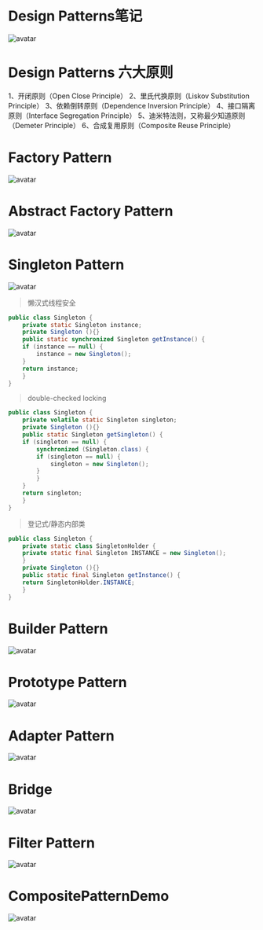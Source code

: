 # Design Patterns笔记
![avatar](http://www.runoob.com/wp-content/uploads/2014/08/the-relationship-between-design-patterns.jpg)

# Design Patterns 六大原则
1、开闭原则（Open Close Principle）
2、里氏代换原则（Liskov Substitution Principle）
3、依赖倒转原则（Dependence Inversion Principle）
4、接口隔离原则（Interface Segregation Principle）
5、迪米特法则，又称最少知道原则（Demeter Principle）
6、合成复用原则（Composite Reuse Principle）
# Factory Pattern
![avatar](http://www.runoob.com/wp-content/uploads/2014/08/factory_pattern_uml_diagram.jpg)
# Abstract Factory Pattern
![avatar](http://www.runoob.com/wp-content/uploads/2014/08/abstractfactory_pattern_uml_diagram.jpg)
# Singleton Pattern
![avatar](http://www.runoob.com/wp-content/uploads/2014/08/singleton_pattern_uml_diagram.jpg)
> 懒汉式线程安全

```java
public class Singleton {
    private static Singleton instance;  
    private Singleton (){}  
    public static synchronized Singleton getInstance() {  
    if (instance == null) {  
        instance = new Singleton();  
    }  
    return instance;  
    }  
}
```
>double-checked locking

```java
public class Singleton {  
    private volatile static Singleton singleton;  
    private Singleton (){}  
    public static Singleton getSingleton() {  
    if (singleton == null) {  
        synchronized (Singleton.class) {  
        if (singleton == null) {  
            singleton = new Singleton();  
        }  
        }  
    }  
    return singleton;  
    }  
}  
```

> 登记式/静态内部类

```java
public class Singleton {  
    private static class SingletonHolder {  
    private static final Singleton INSTANCE = new Singleton();  
    }  
    private Singleton (){}  
    public static final Singleton getInstance() {  
    return SingletonHolder.INSTANCE;  
    }  
}   
```
# Builder Pattern
![avatar](http://www.runoob.com/wp-content/uploads/2014/08/builder_pattern_uml_diagram.jpg)
# Prototype Pattern
![avatar](http://www.runoob.com/wp-content/uploads/2014/08/prototype_pattern_uml_diagram.jpg)

# Adapter Pattern
![avatar](http://www.runoob.com/wp-content/uploads/2014/08/adapter_pattern_uml_diagram.jpg)

# Bridge
![avatar](http://www.runoob.com/wp-content/uploads/2014/08/bridge_pattern_uml_diagram.jpg)

# Filter Pattern
![avatar](http://www.runoob.com/wp-content/uploads/2014/08/filter_pattern_uml_diagram.jpg)
# CompositePatternDemo
![avatar](http://www.runoob.com/wp-content/uploads/2014/08/composite_pattern_uml_diagram.jpg)
